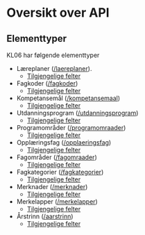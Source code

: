 # Oversikt over API

<a href="" id="typer"></a>
## Elementtyper
KL06 har følgende elementtyper
- Læreplaner ([/laereplaner](http://data.udir.no/kl06/laereplaner)).
  - [Tilgjengelige felter](http://data.udir.no/kl06/soap#laereplan)
- Fagkoder ([/fagkoder](http://data.udir.no/kl06/fagkoder))
  - [Tilgjengelige felter](http://data.udir.no/kl06/soap#fagkode)
- Kompetansemål ([/kompetansemaal](http://data.udir.no/kl06/kompetansemaal))
  - [Tilgjengelige felter](http://data.udir.no/kl06/soap#kompetansemaal)
- Utdanningsprogram ([/utdanningsprogram](http://data.udir.no/kl06/utdanningsprogram))
  - [Tilgjengelige felter](http://data.udir.no/kl06/soap#utdanningsprogram)
- Programområder ([/programomraader](http://data.udir.no/kl06/programomraader))
  - [Tilgjengelige felter](http://data.udir.no/kl06/soap#programomraade)
- Opplæringsfag ([/opplaeringsfag](http://data.udir.no/kl06/opplaeringsfag))
  - [Tilgjengelige felter](http://data.udir.no/kl06/soap#opplaeringsfag)
- Fagområder ([/fagomraader](http://data.udir.no/kl06/fagomraader))
  - [Tilgjengelige felter](http://data.udir.no/kl06/soap#fagomraade)
- Fagkategorier ([/fagkategorier](http://data.udir.no/kl06/fagkategorier))
  - [Tilgjengelige felter](http://data.udir.no/kl06/soap#fagkategori)
- Merknader ([/merknader](http://data.udir.no/kl06/merknader))
  - [Tilgjengelige felter](http://data.udir.no/kl06/soap#merknad)
- Merkelapper ([/merkelapper](http://data.udir.no/kl06/merkelapper))
  - [Tilgjengelige felter](http://data.udir.no/kl06/soap#merkelapp)
- Årstrinn ([/aarstrinn](http://data.udir.no/kl06/aarstrinn))
  - [Tilgjengelige felter](http://data.udir.no/kl06/soap#aarstrinn)

